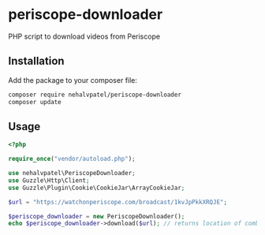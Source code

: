 # periscope-downloader
PHP script to download videos from Periscope

## Installation

Add the package to your composer file:
```bash
composer require nehalvpatel/periscope-downloader
composer update
```

## Usage
```php
<?php

require_once("vendor/autoload.php");

use nehalvpatel\PeriscopeDownloader;
use Guzzle\Http\Client;
use Guzzle\Plugin\Cookie\CookieJar\ArrayCookieJar;

$url = "https://watchonperiscope.com/broadcast/1kvJpPkkXRQJE";

$periscope_downloader = new PeriscopeDownloader();
echo $periscope_downloader->download($url); // returns location of combined .ts file
```
